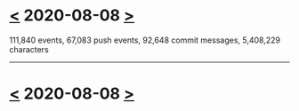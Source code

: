 # [<](2020-08-07.md) 2020-08-08 [>](2020-08-09.md)

111,840 events, 67,083 push events, 92,648 commit messages, 5,408,229 characters



---

# [<](2020-08-07.md) 2020-08-08 [>](2020-08-09.md)

